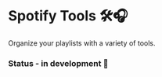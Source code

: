 # Spotify Tools 🛠️🎧

Organize your playlists with a variety of tools.

### **Status** - in development 🚧

